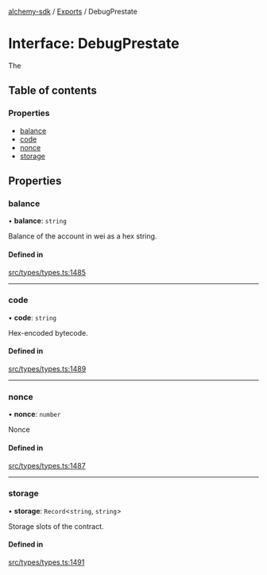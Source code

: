 [alchemy-sdk](../README.md) / [Exports](../modules.md) / DebugPrestate

# Interface: DebugPrestate

The

## Table of contents

### Properties

- [balance](DebugPrestate.md#balance)
- [code](DebugPrestate.md#code)
- [nonce](DebugPrestate.md#nonce)
- [storage](DebugPrestate.md#storage)

## Properties

### balance

• **balance**: `string`

Balance of the account in wei as a hex string.

#### Defined in

[src/types/types.ts:1485](https://github.com/alchemyplatform/alchemy-sdk-js/blob/311be54/src/types/types.ts#L1485)

___

### code

• **code**: `string`

Hex-encoded bytecode.

#### Defined in

[src/types/types.ts:1489](https://github.com/alchemyplatform/alchemy-sdk-js/blob/311be54/src/types/types.ts#L1489)

___

### nonce

• **nonce**: `number`

Nonce

#### Defined in

[src/types/types.ts:1487](https://github.com/alchemyplatform/alchemy-sdk-js/blob/311be54/src/types/types.ts#L1487)

___

### storage

• **storage**: `Record`<`string`, `string`\>

Storage slots of the contract.

#### Defined in

[src/types/types.ts:1491](https://github.com/alchemyplatform/alchemy-sdk-js/blob/311be54/src/types/types.ts#L1491)

